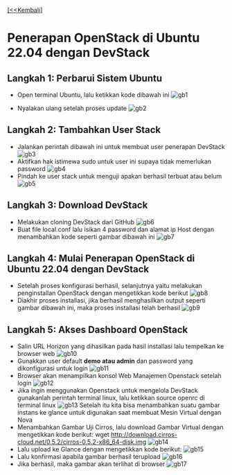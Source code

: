 [ [<<Kembali] ](https://github.com/AnggitaAlbiantara/tekn-cloud-computing/blob/ac8862185f3ee378a4cbf8e0d5d4609b49b0834a/minggu-04/README.md)
# Penerapan OpenStack di Ubuntu 22.04 dengan DevStack
## Langkah 1: Perbarui Sistem Ubuntu
- Open terminal Ubuntu, lalu ketikkan kode dibawah ini
![gb1]()

- Nyalakan ulang setelah proses update
![gb2]()

## Langkah 2: Tambahkan User Stack
- Jalankan perintah dibawah ini untuk membuat user penerapan DevStack
![gb3]()
- Aktifkan hak istimewa sudo untuk user ini supaya tidak memerlukan password
![gb4]()
- Pindah ke user stack untuk menguji apakan berhasil terbuat atau belum
![gb5]()

## Langkah 3: Download DevStack
- Melakukan cloning DevStack dari GitHub
![gb6]()
- Buat file local.conf lalu isikan 4 password dan alamat ip Host dengan menambahkan kode seperti gambar dibawah ini
![gb7]()

## Langkah 4: Mulai Penerapan OpenStack di Ubuntu 22.04 dengan DevStack
- Setelah proses konfigurasi berhasil, selanjutnya yaitu melakukan penginstallan OpenStack dengan mengetikkan kode berikut
![gb8]()
- Diakhir proses installasi, jika berhasil menghasilkan output seperti gambar dibawah ini, maka proses installasi telah berhasil
![gb9]()

## Langkah 5: Akses Dashboard OpenStack
- Salin URL Horizon yang dihasilkan pada hasil installasi lalu tempelkan ke browser web
![gb10]()
- Gunakkan user default **demo atau admin** dan password yang dikonfigurasi untuk login
![gb11]()
- Browser akan menampilkan konsol Web Manajemen Openstack setelah login
![gb12]()
- Jika ingin menggunakan Openstack untuk mengelola DevStack gunakanlah perintah terminal linux, lalu ketikkan source openrc di terminal linux
![gb13]()
Setelah itu kita bisa menambahkan suatu gambar instans ke glance untuk digunakan saat membuat Mesin Virtual dengan Nova
- Menambahkan Gambar Uji Cirros, lalu download Gambar Virtual dengan mengetikkan kode berikut: wget http://download.cirros-cloud.net/0.5.2/cirros-0.5.2-x86_64-disk.img
![gb14]()
- Lalu upload ke Glance dengan mengetikkan kode berikut:
![gb15]()
- Lalu konfirmasi apabila gambar berhasil terupload
![gb16]()
- Jika berhasil, maka gambar akan terlihat di browser
![gb17]()
